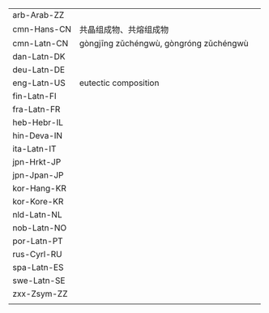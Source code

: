 | | | |
|-|-|-|
| arb-Arab-ZZ |  |  |
| cmn-Hans-CN | 共晶组成物、共熔组成物 |  |
| cmn-Latn-CN | gòngjīng zǔchéngwù, gòngróng zǔchéngwù |  |
| dan-Latn-DK |  |  |
| deu-Latn-DE |  |  |
| eng-Latn-US | eutectic composition |  |
| fin-Latn-FI |  |  |
| fra-Latn-FR |  |  |
| heb-Hebr-IL |  |  |
| hin-Deva-IN |  |  |
| ita-Latn-IT |  |  |
| jpn-Hrkt-JP |  |  |
| jpn-Jpan-JP |  |  |
| kor-Hang-KR |  |  |
| kor-Kore-KR |  |  |
| nld-Latn-NL |  |  |
| nob-Latn-NO |  |  |
| por-Latn-PT |  |  |
| rus-Cyrl-RU |  |  |
| spa-Latn-ES |  |  |
| swe-Latn-SE |  |  |
| zxx-Zsym-ZZ |  |  |
|  |  |  |
